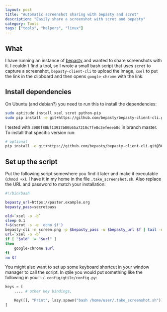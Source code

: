 ```yaml
---
layout: post
title: "Automatic screenshot sharing with bepasty and scrot"
description: "Easily share a screenshot with scrot and bepasty"
category: Tools
tags: ["tools", "helpers", "linux"]
---
```


## What

I have running an instance of [bepasty](https://bepasty-server.readthedocs.io/en/latest/) and wanted to share
screenshots with it. I couldn't find a tool, so I wrote a small bash script that uses `scrot` to capture a screenshot,
`bepasty-client-cli` to upload the image, `xsel` to put the link in the clipboard and then opens `google-chrome` with
the link:

## Install dependencies

On Ubuntu (and debian?) you need to run this to install the dependencies:

```bash
sudo aptitude install xsel scrot python-pip
sudo pip install -e git+https://github.com/bepasty/bepasty-client-cli.git#egg=bepasty-client-cli
```

I tested with `3080f88bf13917b00b65a7210c7fe8c3efeeeb0c` in branch master. To install that specific version run:
```bash
# optional
pip install -e git+https://github.com/bepasty/bepasty-client-cli.git@3080f88bf13917b00b65a7210c7fe8c3efeeeb0c#egg=bepasty_client_cli
```


## Set up the script

Put the following script somewhere you find it later and make it executable (`chmod +x`). I have it in my home in the
file `.take_screenshot.sh`. Also replace the URL and password to match your installation:

```bash
#!/bin/bash

bepasty_url=https://paster.example.org
bepasty_pass=secretpass

old=`xsel -o -b`
sleep 0.1
f=$(scrot -s -e 'echo $f')
bepasty-cli -n screen.png -p $bepasty_pass -u $bepasty_url $f | tail -n 1 | xsel -i -b
url=`xsel -o -b`
if [ "$old" != "$url" ]
then
    google-chrome $url
fi
rm $f
```

You might also want to set up some keyboard shortcut in your window manager to call the script. In qtile you would put
something like the following in your `~/.config/qtile/config.py`:

```python
keys = [
    .... # other key bindings,

    Key([], "Print", lazy.spawn("bash /home/user/.take_screenshot.sh")),
]
```
